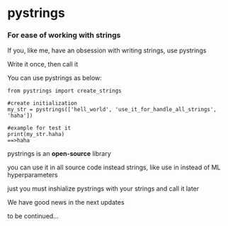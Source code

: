 # pystrings
### For ease of working with strings
If you, like me, have an obsession with writing strings, use pystrings

Write it once, then call it

You can use pystrings as below:
```
from pystrings import create_strings

#create initialization 
my_str = pystrings(['hell_world', 'use_it_for_handle_all_strings', 'haha'])

#example for test it 
print(my_str.haha) 
==>haha 
```
pystrings is an **open-source** library

you can use it in all source code instead strings, like use in instead of ML hyperparameters 

just you must inshialize pystrings with your strings and call it later 


We have good news in the next updates

to be continued...

